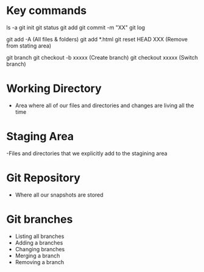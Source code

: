 # Key commands
ls -a
git init 
git status
git add
git commit -m "XX"
git log

git add -A (All files & folders)
git add *.html 
git reset HEAD XXX (Remove from stating area)


git branch
git checkout -b xxxxx  (Create branch)
git checkout xxxxx      (Switch branch)


# Working Directory
- Area where all of our files and directories and changes are living all the time
 

# Staging Area
-Files and directories that we explicitly add to the stagining area

# Git Repository
- Where all our snapshots are stored

# Git branches
- Listing all branches
- Adding a branches
- Changing branches
- Merging a branch
- Removing a branch

 

